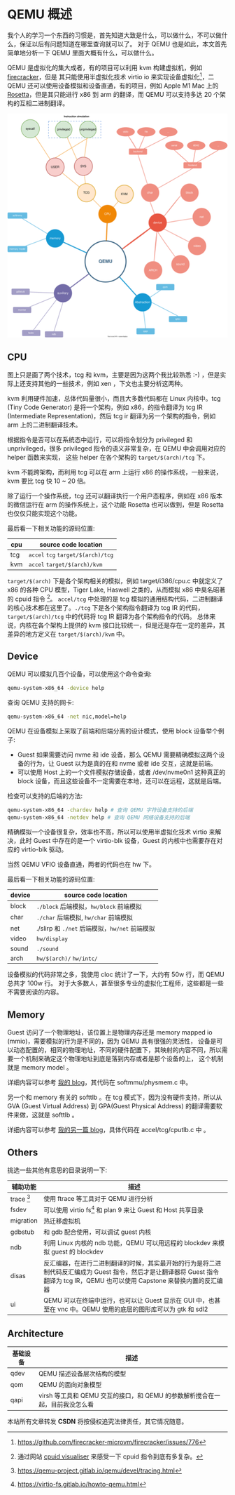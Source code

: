 # QEMU 概述

我个人的学习一个东西的习惯是，首先知道大致是什么，可以做什么，不可以做什么，保证以后有问题知道在哪里查询就可以了。
对于 QEMU 也是如此，本文首先简单地分析一下 QEMU 里面大概有什么，可以做什么。

QEMU 是虚拟化的集大成者，有的项目可以利用 kvm 构建虚拟机，例如 [firecracker](https://github.com/firecracker-microvm/firecracker)，但是
其只能使用半虚拟化技术 virtio io 来实现设备虚拟化[^4]，二 QEMU 还可以使用设备模拟和设备直通，有的项目，例如 Apple M1 Mac 上的 [Rosetta](https://en.wikipedia.org/wiki/Rosetta_(software))，但是其只能进行
x86 到 arm 的翻译，而 QEMU 可以支持多达 20 个架构的互相二进制翻译。

![](./img/qemu.svg)

## CPU
图上只是画了两个技术，tcg 和 kvm，主要是因为这两个我比较熟悉 :-) ，但是实际上还支持其他的一些技术，例如 xen ，下文也主要分析这两种。

kvm 利用硬件加速，总体代码量很小，而且大多数代码都在 Linux 内核中。tcg (Tiny Code Generator) 是将一个架构，例如 x86，的指令翻译为 tcg IR (Intermediate Representation)，然后 tcg ir
翻译为另一个架构的指令，例如 arm 上的二进制翻译技术。

根据指令是否可以在系统态中运行，可以将指令划分为 privileged 和 unprivileged，很多 privileged 指令的语义非常复杂，在 QEMU 中会调用对应的 helper 函数来实现，
这些 helper 在各个架构的  `target/$(arch)/tcg` 下。

kvm 不能跨架构，而利用 tcg 可以在 arm 上运行 x86 的操作系统，一般来说，kvm 要比 tcg 快 10 ~ 20 倍。

除了运行一个操作系统，tcg 还可以翻译执行一个用户态程序，例如在 x86 版本的微信运行在 arm 的操作系统上，这个功能 Rosetta 也可以做到，但是 Rosetta 也仅仅只能实现这个功能。

最后看一下相关功能的源码位置:

| cpu | source code location               |
|-----|------------------------------------|
| tcg | `accel` `tcg` `target/$(arch)/tcg` |
| kvm | `accel` `target/$(arch)/kvm`       |

`target/$(arch)` 下是各个架构相关的模拟，例如 target/i386/cpu.c 中就定义了 x86 的各种 CPU 模型，Tiger Lake, Haswell 之类的，从而模拟 x86 中臭名昭著的 cpuid 指令 [^6]。
`accel/tcg` 中处理的是 tcg 模拟的通用结构代码，二进制翻译的核心技术都在这里了。`./tcg` 下是各个架构指令翻译为 tcg IR 的代码，`target/$(arch)/tcg` 中的代码将 tcg IR 翻译为各个架构指令的代码。
总体来说，内核在各个架构上提供的 kvm 接口比较统一，但是还是存在一定的差异，其差异的地方定义在 `target/$(arch)/kvm` 中。

## Device
QEMU 可以模拟几百个设备，可以使用这个命令查询:
```sh
qemu-system-x86_64 -device help
```

查询 QEMU 支持的网卡:
```sh
qemu-system-x86_64 -net nic,model=help
```

QEMU 在设备模拟上采取了前端和后端分离的设计模式，使用 block 设备举个例子:
- Guest 如果需要访问 nvme 和 ide 设备，那么 QEMU 需要精确模拟这两个设备的行为，让 Guest 以为是真的在和 nvme 或者 ide 交互，这就是前端。
- 可以使用 Host 上的一个文件模拟存储设备，或者 /dev/nvme0n1 这种真正的 block 设备，而且这些设备不一定需要在本地，还可以在远程，这就是后端。

检查可以支持的后端的方法:
```sh
qemu-system-x86_64 -chardev help # 查询 QEMU 字符设备支持的后端
qemu-system-x86_64 -netdev help # 查询 QEMU 网络设备支持的后端
```

精确模拟一个设备很复杂，效率也不高，所以可以使用半虚拟化技术 virtio 来解决，此时 Guest 中存在的是一个 virtio-blk 设备，Guest 的内核中也需要存在对应的
virtio-blk 驱动。

当然 QEMU VFIO 设备直通，两者的代码也在 hw 下。

最后看一下相关功能的源码位置:

| device | source code location                           |
|--------|------------------------------------------------|
| block  | `./block` 后端模拟，`hw/block` 前端模拟        |
| char   | `./char`  后端模拟, `hw/char` 前端模拟         |
| net    | ./slirp 和 `./net` 后端模拟，`hw/net` 前端模拟 |
| video  | `hw/display`                                   |
| sound  | `./sound`                                      |
| arch   | `hw/$(arch)/` `hw/intc/`                       |

设备模拟的代码非常之多，我使用 cloc 统计了一下，大约有 50w 行，而 QEMU 总共才 100w 行。
对于大多数人，甚至很多专业的虚拟化工程师，这些都是一些不需要阅读的内容。

## Memory
Guest 访问了一个物理地址，该位置上是物理内存还是 memory mapped io (mmio)，需要模拟的行为是不同的，因为 QEMU 具有很强的灵活性，
设备是可以动态配置的，相同的物理地址，不同的硬件配置下，其映射的内容不同，所以需要一个机制来确定这个物理地址到底是落到内存或者是那个设备的上，
这个机制就是 memory model 。

详细内容可以参考 [我的 blog](./memory.md)，其代码在 softmmu/physmem.c 中。

另一个和 memory 有关的 softtlb 。在 tcg 模式下，因为没有硬件支持，所以从 GVA (Guest Virtual Address) 到 GPA(Guest Physical Address) 的翻译需要软件来做，这就是 softtlb 。

详细内容可以参考 [我的另一篇 blog](./softmmu.md)，具体代码在 accel/tcg/cputlb.c 中 。

## Others
挑选一些其他有意思的目录说明一下:

| 辅助功能   | 描述                                                                                                                                                                             |
|------------|----------------------------------------------------------------------------------------------------------------------------------------------------------------------------------|
| trace [^5] | 使用 ftrace 等工具对于 QEMU 进行分析                                                                                                                                             |
| fsdev      | 可以使用 virtio fs[^1] 和 plan 9 来让 Guest 和 Host 共享目录                                                                                                                     |
| migration  | 热迁移虚拟机                                                                                                                                                                     |
| gdbstub    | 和 gdb 配合使用，可以调试 guest 内核                                                                                                                                             |
| ndb        | 利用 Linux 内核的 ndb 功能，QEMU 可以用远程的 blockdev 来模拟 guest 的 blockdev                                                                                                  |
| disas      | 反汇编器，在进行二进制翻译的时候，其实最开始的行为是将二进制代码反汇编成为 Guest 指令，然后才是让翻译器将 Guest 指令翻译为 tcg IR，QEMU 也可以使用 Capstone 来替换内置的反汇编器 |
| ui         | QEMU 可以在终端中运行，也可以让 Guest 显示在 GUI 中，也甚至在 vnc 中。QEMU 使用的底层的图形库可以为 gtk 和 sdl2                                                                  |

## Architecture

| 基础设备 | 描述                                                                         |
|----------|------------------------------------------------------------------------------|
| qdev     | QEMU 描述设备层次结构的模型                                                  |
| qom      | QEMU 的面向对象模型                                                          |
| qapi     | virsh 等工具和 QEMU 交互的接口，和 QEMU 的参数解析搅合在一起，目前我没怎么看 |

<script src="https://giscus.app/client.js"
        data-repo="martins3/martins3.github.io"
        data-repo-id="MDEwOlJlcG9zaXRvcnkyOTc4MjA0MDg="
        data-category="Show and tell"
        data-category-id="MDE4OkRpc2N1c3Npb25DYXRlZ29yeTMyMDMzNjY4"
        data-mapping="pathname"
        data-reactions-enabled="1"
        data-emit-metadata="0"
        data-theme="light"
        data-lang="zh-CN"
        crossorigin="anonymous"
        async>
</script>

本站所有文章转发 **CSDN** 将按侵权追究法律责任，其它情况随意。


[^1]: https://virtio-fs.gitlab.io/howto-qemu.html
[^2]: https://en.wikipedia.org/wiki/Pluggable_authentication_module
[^3]: 通过数其源码中 ./target/ 下的目录数确定的
[^4]: https://github.com/firecracker-microvm/firecracker/issues/776
[^5]: https://qemu-project.gitlab.io/qemu/devel/tracing.html
[^6]: 通过网站 [cpuid visualiser](https://cpuid.apps.poly.nomial.co.uk/) 来感受一下 cpuid 指令到底有多复杂。
